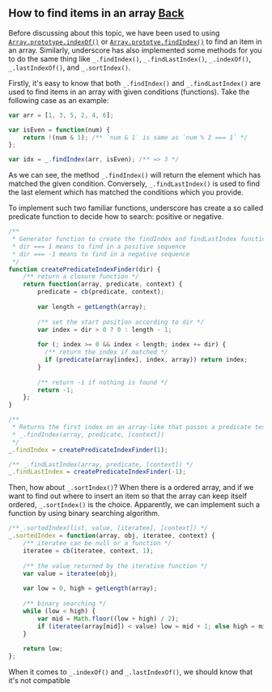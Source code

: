 ## How to find items in an array [Back](./../underscore.md)

Before discussing about this topic, we have been used to using [`Array.prototype.indexOf()`](https://developer.mozilla.org/en-US/docs/Web/JavaScript/Reference/Global_Objects/Array/indexOf) or [`Array.prototye.findIndex()`](https://developer.mozilla.org/en-US/docs/Web/JavaScript/Reference/Global_Objects/Array/findIndex) to find an item in an array. Similarly, underscore has also implemented some methods for you to do the same thing like `_.findIndex()`, `_.findLastIndex()`, `_.indexOf()`, `_.lastIndexOf()`, and `_.sortIndex()`.

Firstly, it's easy to know that both `_.findIndex()` and `_.findLastIndex()` are used to find items in an array with given conditions (functions). Take the following case as an example:

```js
var arr = [1, 3, 5, 2, 4, 6];

var isEven = function(num) {
    return !(num & 1); /** `num & 1` is same as `num % 2 === 1` */
};

var idx = _.findIndex(arr, isEven); /** => 3 */
```

As we can see, the method `_.findIndex()` will return the element which has matched the given condition. Conversely, `_.findLastIndex()` is used to find the last element which has matched the conditions which you provide.

To implement such two familiar functions, underscore has create a so called predicate function to decide how to search: positive or negative.

```js
/**
 * Generator function to create the findIndex and findLastIndex functions
 * dir === 1 means to find in a positive sequence
 * dir === -1 means to find in a negative sequence
 */
function createPredicateIndexFinder(dir) {
    /** return a closure function */
    return function(array, predicate, context) {
        predicate = cb(predicate, context);
        
        var length = getLength(array);
        
        /** set the start position according to dir */
        var index = dir > 0 ? 0 : length - 1;
        
        for (; index >= 0 && index < length; index += dir) {
          /** return the index if matched */
          if (predicate(array[index], index, array)) return index;
        }
        
        /** return -1 if nothing is found */
        return -1;
    };
}

/**
 * Returns the first index on an array-like that passes a predicate test
 * _.findIndex(array, predicate, [context])
 */
_.findIndex = createPredicateIndexFinder(1);

/** _.findLastIndex(array, predicate, [context]) */
_.findLastIndex = createPredicateIndexFinder(-1);
```

Then, how about `_.sortIndex()`? When there is a ordered array, and if we want to find out where to insert an item so that the array can keep itself ordered, `_.sortIndex()` is the choice. Apparently, we can implement such a function by using binary searching algorithm.

```js
/**_.sortedIndex(list, value, [iteratee], [context]) */
_.sortedIndex = function(array, obj, iteratee, context) {
    /** iteratee can be null or a function */
    iteratee = cb(iteratee, context, 1);
    
    /** the value returned by the iterative function */
    var value = iteratee(obj);
    
    var low = 0, high = getLength(array);
    
    /** binary searching */
    while (low < high) {
        var mid = Math.floor((low + high) / 2);
        if (iteratee(array[mid]) < value) low = mid + 1; else high = mid;
    }
    
    return low;
};
```

When it comes to `_.indexOf()` and `_.lastIndexOf()`, we should know that it's not compatible

